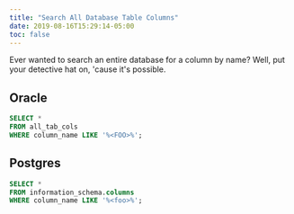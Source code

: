 ```yaml
---
title: "Search All Database Table Columns"
date: 2019-08-16T15:29:14-05:00
toc: false
---
```


Ever wanted to search an entire database for a column by name? Well, put your detective hat on, 'cause it's possible. 

<!--more-->

## Oracle

```sql
SELECT * 
FROM all_tab_cols
WHERE column_name LIKE '%<FOO>%';
```

## Postgres

```sql
SELECT * 
FROM information_schema.columns
WHERE column_name LIKE '%<foo>%';
```
